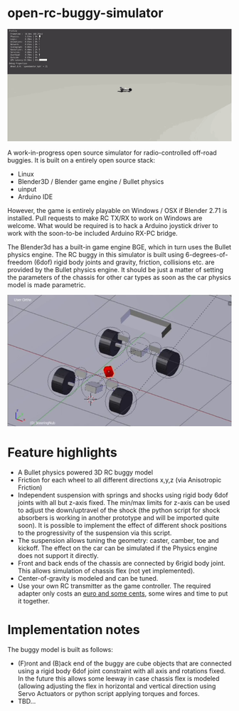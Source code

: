# open-rc-buggy-simulator

![Simulated Buggy Jumps](https://github.com/juherask/open-rc-buggy-simulator/raw/master/images/jump.gif)

A work-in-progress open source simulator for radio-controlled off-road buggies. It is built on a entirely open source stack:

* Linux
* Blender3D / Blender game engine / Bullet physics
* uinput
* Arduino IDE

However, the game is entirely playable on Windows / OSX if Blender 2.71 is installed. Pull requests to make RC TX/RX to work on Windows are welcome. What would be required is to hack a Arduino joystick driver to work with the soon-to-be included Arduino RX-PC bridge.

The Blender3d has a built-in game engine BGE, which in turn uses the Bullet physics engine. The RC buggy in this simulator is built using 6-degrees-of-freedom (6dof) rigid body joints and gravity, friction, collisions etc. are provided by the Bullet physics engine. It should be just a matter of setting the parameters of the chassis for other car types as soon as the car physics model is made parametric.

![The structure of the car model under the hood](https://raw.githubusercontent.com/juherask/open-rc-buggy-simulator/master/images/model.png)


# Feature highlights
* A Bullet physics powered 3D RC buggy model
 * Friction for each wheel to all different directions x,y,z (via Anisotropic Friction)
 * Independent suspension with springs and shocks using rigid body 6dof joints with all but z-axis fixed. The min/max limits for z-axis can be used to adjust the down/uptravel of the shock (the python script for shock absorbers is working in another prototype and will be imported quite soon). It is possible to implement the effect of different shock positions to the progressivity of the suspension via this script. 
 * The suspension allows tuning the geometry: caster, camber, toe and kickoff. The effect on the car can be simulated if the Physics engine does not support it directly.
 * Front and back ends of the chassis are connected by 6rigid body joint. This allows simulation of chassis flex (not yet implemented).
 * Center-of-gravity is modeled and can be tuned. 
* Use your own RC transmitter as the game controller. The required adapter only costs an [euro and some cents](http://www.ebay.com/itm/USB-Nano-V3-0-ATmega328-16M-5V-Micro-controller-CH340G-board-For-Arduino-1PC-/381506734078), some wires and time to put it together.

# Implementation notes

The buggy model is built as follows:
* (F)ront and (B)ack end of the buggy are cube objects that are connected using a rigid body 6dof joint constraint with all axis and rotations fixed. In the future this allows some leeway in case chassis flex is modeled (allowing adjusting the flex in horizontal and vertical direction using Servo Actuators or python script applying torques and forces.
* TBD...
